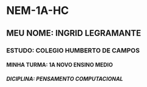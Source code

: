# NEM-1A-HC
## MEU NOME: INGRID LEGRAMANTE
### ESTUDO: COLEGIO HUMBERTO DE CAMPOS 
#### MINHA TURMA: 1A NOVO ENSINO MEDIO 
##### DICIPLINA: _PENSAMENTO COMPUTACIONAL_
